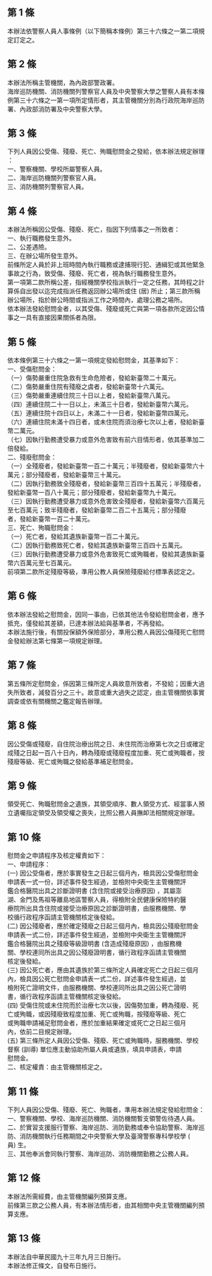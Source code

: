 第 1 條
-------
本辦法依警察人員人事條例（以下簡稱本條例）第三十六條之一第二項規  
定訂定之。

第 2 條
-------
本辦法所稱主管機關，為內政部警政署。  
海岸巡防機關、消防機關列警察官人員及中央警察大學之警察人員有本條  
例第三十六條之一第一項所定情形者，其主管機關分別為行政院海岸巡防  
署、內政部消防署及中央警察大學。

第 3 條
-------
下列人員因公受傷、殘廢、死亡、殉職慰問金之發給，依本辦法規定辦理  
：  
一、警察機關、學校所屬警察人員。  
二、海岸巡防機關列警察官人員。  
三、消防機關列警察官人員。

第 4 條
-------
本辦法所稱因公受傷、殘廢、死亡，指因下列情事之一所致者：  
一、執行職務發生意外。  
二、公差遇險。  
三、在辦公場所發生意外。  
前條所定人員於非上班時間內執行職務或逮捕現行犯、通緝犯或其他緊急  
事故之行為，致受傷、殘廢、死亡者，視為執行職務發生意外。  
第一項第二款所稱公差，指經機關學校指派執行一定之任務，其時程之計  
算係自出發以迄完成指派任務返回辦公場所或住 (居) 所止；第三款所稱  
辦公場所，指於辦公時間或指派工作之時間內，處理公務之場所。  
依本辦法發給慰問金者，以其受傷、殘廢或死亡與第一項各款所定因公情  
事之一具有直接因果關係者為限。

第 5 條
-------
依本條例第三十六條之一第一項規定發給慰問金，其基準如下：  
一、受傷慰問金：  
（一）傷勢嚴重住院急救有生命危險者，發給新臺幣二十萬元。  
（二）傷勢嚴重住院有殘廢之虞者，發給新臺幣十六萬元。  
（三）傷勢嚴重連續住院三十日以上者，發給新臺幣八萬元。  
（四）連續住院二十一日以上，未滿三十日者，發給新臺幣六萬元。  
（五）連續住院十四日以上，未滿二十一日者，發給新臺幣四萬元。  
（六）連續住院未滿十四日者，或未住院而須治療七次以上者，發給新臺  
      幣二萬元。  
（七）因執行勤務遭受暴力或意外危害致有前六目情形者，依其基準加二  
      倍發給。  
二、殘廢慰問金：  
（一）全殘廢者，發給新臺幣一百二十萬元；半殘廢者，發給新臺幣六十  
      萬元；部分殘廢者，發給新臺幣三十萬元。  
（二）因執行勤務致全殘廢者，發給新臺幣三百四十五萬元；半殘廢者，  
      發給新臺幣一百八十萬元；部分殘廢者，發給新臺幣九十萬元。  
（三）因執行勤務遭受暴力或意外危害致全殘廢者，發給新臺幣六百萬元  
      至七百萬元；致半殘廢者，發給新臺幣二百二十五萬元；部分殘廢  
      者，發給新臺幣一百二十萬元。  
三、死亡、殉職慰問金：  
（一）死亡者，發給其遺族新臺幣一百二十萬元。  
（二）因執行勤務致死亡者，發給其遺族新臺幣三百四十五萬元。  
（三）因執行勤務遭受暴力或意外危害致死亡或殉職者，發給其遺族新臺  
      幣六百萬元至七百萬元。  
前項第二款所定殘廢等級，準用公教人員保險殘廢給付標準表認定之。

第 6 條
-------
依本辦法發給之慰問金，因同一事由，已依其他法令發給慰問金者，應予  
抵充，僅發給其差額，已達本辦法給與基準者，不再發給。  
本辦法施行後，有關投保額外保險部分，準用公務人員因公傷殘死亡慰問  
金發給辦法第七條第一項規定辦理。

第 7 條
-------
第五條所定慰問金，係因第三條所定人員故意所致者，不發給；因重大過  
失所致者，減發百分之三十。故意或重大過失之認定，由主管機關依事實  
調查或依有關機關之鑑定報告辦理。

第 8 條
-------
因公受傷或殘廢，自住院治療出院之日、未住院而治療第七次之日或確定  
成殘之日起一百八十日內，轉為殘廢或殘廢程度加重、死亡或殉職者，按  
殘廢等級、死亡或殉職之發給基準補足慰問金。

第 9 條
-------
領受死亡、殉職慰問金之遺族，其領受順序、數人領受方式、經當事人預  
立遺囑指定領受及領受權之喪失，比照公務人員撫卹法相關規定辦理。

第 10 條
--------
慰問金之申請程序及核定權責如下：  
一、申請程序：  
 (一) 因公受傷者，應於事實發生之日起三個月內，檢具因公受傷慰問金  
      申請表一式一份，詳述事件發生經過，並檢附中央衛生主管機關評  
      鑑合格醫院出具之診斷證明書 (含住院或接受治療原因) ，其屬澎  
      湖、金門及馬祖等離島地區警察人員，得檢附全民健康保險特約醫  
      療院所出具含住院或接受治療原因之診斷證明書，由服務機關、學  
      校循行政程序函請主管機關核定後發給。  
 (二) 因公殘廢者，應於確定殘廢之日起三個月內，檢具因公殘廢慰問金  
      申請表一式二份，詳述事件發生經過，並檢附中央衛生主管機關評  
      鑑合格醫院出具之殘廢等級證明書 (含造成殘廢原因) ，由服務機  
      關、學校連同所出具之因公殘廢證明書，循行政程序函請主管機關  
      核定後發給。  
 (三) 因公死亡者，應由其遺族於第三條所定人員確定死亡之日起三個月  
      內，檢具因公死亡慰問金申請表一式二份，詳述事件發生經過，並  
      檢附死亡證明文件，由服務機關、學校連同所出具之因公死亡證明  
      書，循行政程序函請主管機關核定後發給。  
 (四) 受傷住院或未住院而於治療七次以後，因傷勢加重，轉為殘廢、死  
      亡或殉職，或因殘廢致程度加重、死亡或殉職，按殘廢等級、死亡  
      或殉職申請補足慰問金者，應於加重結果確定或死亡之日起三個月  
      內，依前二目規定辦理。  
 (五) 第三條所定人員因公受傷、殘廢、死亡或殉職時，服務機關、學校  
      督察 (訓導) 單位應主動協助所屬人員或遺族，填具申請表，申請  
      慰問金。  
二、核定權責：由主管機關核定之。

第 11 條
--------
下列人員因公受傷、殘廢、死亡、殉職者，準用本辦法規定發給慰問金：  
一、警察機關、學校、海岸巡防機關、消防機關暫支領警佐待遇人員。  
二、於實習支援服行警察、海岸巡防、消防勤務或奉令協助警察、海岸巡  
    防、消防機關執行任務期間之中央警察大學及臺灣警察專科學校學 (  
    員) 生。  
三、其他奉派會同執行警察、海岸巡防、消防機關勤務之公務人員。

第 12 條
--------
本辦法所需經費，由主管機關編列預算支應。  
前條第三款之公務人員，有本辦法情形者，由其相關中央主管機關編列預  
算支應。

第 13 條
--------
本辦法自中華民國九十三年九月三日施行。  
本辦法修正條文，自發布日施行。

